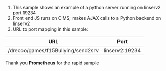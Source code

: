 1. This sample shows an example of a python server running on linserv2 port 19234
2. Front end JS runs on CIMS; makes AJAX calls to a Python backend on linserv2
3. URL to port mapping in this sample:

URL | Port 
----|---------------------
/drecco/games/f15Bullying/send2srv | linserv2:19234|

Thank you **Prometheus** for the rapid sample
